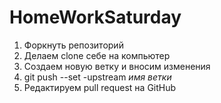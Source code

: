 # HomeWorkSaturday

1. Форкнуть репозиторий
2. Делаем clone себе на компьютер
3. Создаем новую ветку и вносим изменения
4. git push --set -upstream *имя ветки*
5. Редактируем pull request на GitHub